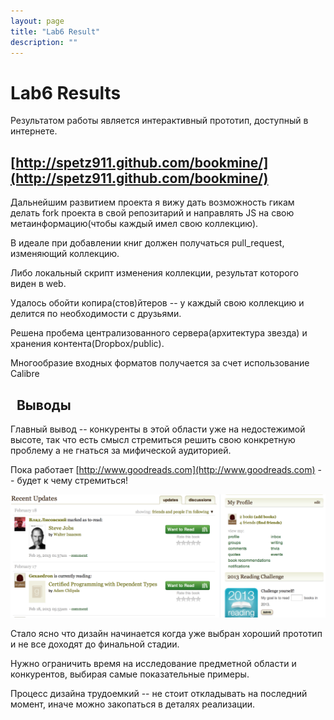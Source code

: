 ```yaml
---
layout: page
title: "Lab6 Result"
description: ""
---
```


Lab6 Results
============

Результатом работы является интерактивный прототип, доступный в интернете.


[http://spetz911.github.com/bookmine/](http://spetz911.github.com/bookmine/)
------------------------------------------------------------------------


Дальнейшим развитием проекта я вижу дать возможность гикам делать fork
проекта в свой репозитарий и направлять JS на свою метаинформацию(чтобы
каждый имел свою коллекцию).

В идеале при добавлении книг должен получаться pull\_request, изменяющий коллекцию.

Либо локальный скрипт изменения коллекции, результат которого виден в web.

Удалось обойти копира(стов)йтеров -- у каждый свою коллекцию и делится
по необходимости с друзьями.

Решена пробема централизованного сервера(архитектура звезда)
и хранения контента(Dropbox/public).

Многообразие входных форматов получается за счет использование Calibre

 
Выводы
------

Главный вывод -- конкуренты в этой области уже на недостежимой высоте,
так что есть смысл стремиться решить свою конкретную проблему а не
гнаться за мифической аудиторией.

Пока работает [http://www.goodreads.com](http://www.goodreads.com) -- будет
к чему стремиться!

![droppedImage.png](images/droppedImage.png)

Стало ясно что дизайн начинается когда уже выбран хороший прототип и не
все доходят до финальной стадии.

Нужно ограничить время на исследование предметной области и конкурентов,
выбирая самые показательные примеры.

Процесс дизайна трудоемкий -- не стоит откладывать на последний момент,
иначе можно закопаться в деталях реализации.
